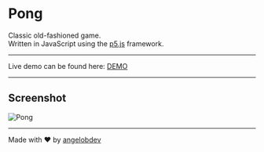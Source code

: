 # Pong

Classic old-fashioned game.  
Written in JavaScript using the [p5.js](https://p5js.org/) framework.

---

Live demo can be found here: [DEMO](https://angelobdev.github.io/projects/pong/)

---

## Screenshot
![Pong](https://i.imgur.com/y0H5XgM.png)

---

Made with ❤️ by [angelobdev](https://github.com/angelobdev)